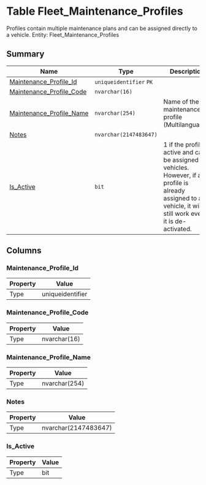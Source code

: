 # Table Fleet_Maintenance_Profiles

Profiles contain multiple maintenance plans and can be assigned directly to a vehicle. Entity: Fleet_Maintenance_Profiles

## Summary

| Name | Type | Description |
| - | - | --- |
|[Maintenance_Profile_Id](#maintenance_profile_id)|`uniqueidentifier` `PK`||
|[Maintenance_Profile_Code](#maintenance_profile_code)|`nvarchar(16)` ||
|[Maintenance_Profile_Name](#maintenance_profile_name)|`nvarchar(254)` |Name of the maintenance profile (Multilanguage).|
|[Notes](#notes)|`nvarchar(2147483647)` ||
|[Is_Active](#is_active)|`bit` |1 if the profile is active and can be assigned to vehicles. However, if a profile is already assigned to a vehicle, it will still work even if it is de-activated.|

## Columns

### Maintenance_Profile_Id

| Property | Value |
| - | - |
|Type|uniqueidentifier|

### Maintenance_Profile_Code

| Property | Value |
| - | - |
|Type|nvarchar(16)|

### Maintenance_Profile_Name

| Property | Value |
| - | - |
|Type|nvarchar(254)|

### Notes

| Property | Value |
| - | - |
|Type|nvarchar(2147483647)|

### Is_Active

| Property | Value |
| - | - |
|Type|bit|



